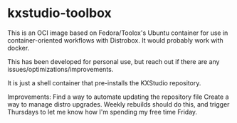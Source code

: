 # kxstudio-toolbox

This is an OCI image based on Fedora/Toolox's Ubuntu container for use in container-oriented workflows with Distrobox.  It would probably work with docker.

This has been developed for personal use, but reach out if there are any issues/optimizations/improvements.

It is just a shell container that pre-installs the KXStudio repository.

Improvements:
Find a way to automate updating the repository file
Create a way to manage distro upgrades.  Weekly rebuilds should do this,
and trigger Thursdays to let me know how I'm spending my free time Friday.
